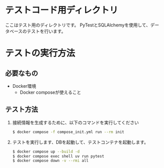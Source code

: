 # テストコード用ディレクトリ

ここはテスト用のディレクトリです。
PyTestとSQLAlchemyを使用して、データベースのテストを行います。

# テストの実行方法

## 必要なもの

- Docker環境
    - Docker composeが使えること

## テスト方法

1. 接続情報を生成するために、以下のコマンドを実行してください
    ```bash
    $ docker compose -f compose_init.yml run --rm init
    ```
2. テストを実行します、DBを起動して、テストコンテナを起動します。
    ```bash
    $ docker compose up --build -d
    $ docker compose exec shell uv run pytest
    $ docker compose down -v --rmi all
    ```
    